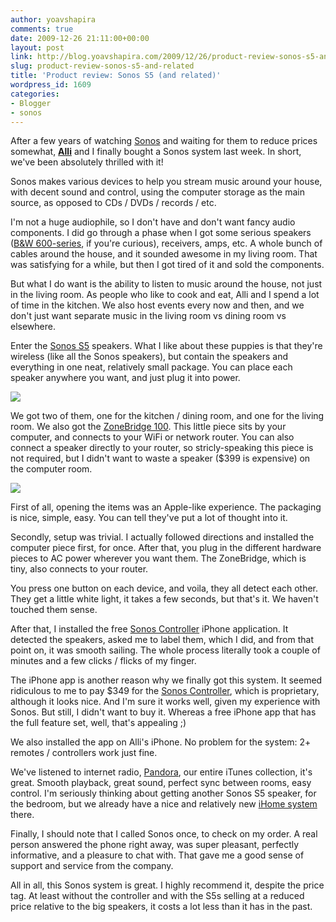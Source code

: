 ```yaml
---
author: yoavshapira
comments: true
date: 2009-12-26 21:11:00+00:00
layout: post
link: http://blog.yoavshapira.com/2009/12/26/product-review-sonos-s5-and-related/
slug: product-review-sonos-s5-and-related
title: 'Product review: Sonos S5 (and related)'
wordpress_id: 1609
categories:
- Blogger
- sonos
---
```


After a few years of watching [Sonos](http://www.sonos.com/experience/) and waiting for them to reduce prices somewhat, **[Alli](http://allisonshapira.com)** and I finally bought a Sonos system last week.  In short, we've been absolutely thrilled with it!

  


Sonos makes various devices to help you stream music around your house, with decent sound and control, using the computer storage as the main source, as opposed to CDs / DVDs / records / etc.

  


I'm not a huge audiophile, so I don't have and don't want fancy audio components.  I did go through a phase when I got some serious speakers ([B&W 600-series](http://www.bowers-wilkins.com/display.aspx?infid=2374&sc=hf), if you're curious), receivers, amps, etc.  A whole bunch of cables around the house, and it sounded awesome in my living room.  That was satisfying for a while, but then I got tired of it and sold the components.

  


But what I do want is the ability to listen to music around the house, not just in the living room.  As people who like to cook and eat, Alli and I spend a lot of time in the kitchen.  We also host events every now and then, and we don't just want separate music in the living room vs dining room vs elsewhere.

  


Enter the [Sonos S5](http://www.sonos.com/whattobuy/zoneplayers/s5/default.aspx) speakers.  What I like about these puppies is that they're wireless (like all the Sonos speakers), but contain the speakers and everything in one neat, relatively small package.  You can place each speaker anywhere you want, and just plug it into power.

  


[![](http://www.sonos.com/assets/0/84/376/daa2b89a-10f9-4538-ad19-69ef48e60473.jpg)](http://www.sonos.com/assets/0/84/376/daa2b89a-10f9-4538-ad19-69ef48e60473.jpg)

  


We got two of them, one for the kitchen / dining room, and one for the living room.  We also got the [ZoneBridge 100](http://www.sonos.com/whattobuy/zonebridge/).  This little piece sits by your computer, and connects to your WiFi or network router.  You can also connect a speaker directly to your router, so stricly-speaking this piece is not required, but I didn't want to waste a speaker ($399 is expensive) on the computer room.

  


[![](http://www.sonos.com/assets/0/84/114/95a0db29-7795-4fb7-89b8-6e6f9981a2ed.jpg)](http://www.sonos.com/assets/0/84/114/95a0db29-7795-4fb7-89b8-6e6f9981a2ed.jpg)

  


First of all, opening the items was an Apple-like experience.  The packaging is nice, simple, easy.  You can tell they've put a lot of thought into it.

  


Secondly, setup was trivial.  I actually followed directions and installed the computer piece first, for once.  After that, you plug in the different hardware pieces to AC power wherever you want them.  The ZoneBridge, which is tiny, also connects to your router. 

  


You press one button on each device, and voila, they all detect each other.  They get a little white light, it takes a few seconds, but that's it.  We haven't touched them sense.

  


After that, I installed the free [Sonos Controller](http://www.sonos.com/whattobuy/controllers/iphone/default.aspx) iPhone application.  It detected the speakers, asked me to label them, which I did, and from that point on, it was smooth sailing.  The whole process literally took a couple of minutes and a few clicks / flicks of my finger.

  


The iPhone app is another reason why we finally got this system.  It seemed ridiculous to me to pay $349 for the [Sonos Controller](http://www.sonos.com/whattobuy/controllers/), which is proprietary, although it looks nice.  And I'm sure it works well, given my experience with Sonos.  But still, I didn't want to buy it.  Whereas a free iPhone app that has the full feature set, well, that's appealing ;)

  


We also installed the app on Alli's iPhone.  No problem for the system: 2+ remotes / controllers work just fine.

  


We've listened to internet radio, [Pandora](http://www.pandora.com/), our entire iTunes collection, it's great.  Smooth playback, great sound, perfect sync between rooms, easy control.  I'm seriously thinking about getting another Sonos S5 speaker, for the bedroom, but we already have a nice and relatively new [iHome system](http://yoavs.blogspot.com/2009/07/product-review-ihome-ih9-ipod-alarm.html) there.

  


Finally, I should note that I called Sonos once, to check on my order.  A real person answered the phone right away, was super pleasant, perfectly informative, and a pleasure to chat with.  That gave me a good sense of support and service from the company.

  


All in all, this Sonos system is great.  I highly recommend it, despite the price tag.  At least without the controller and with the S5s selling at a reduced price relative to the big speakers, it costs a lot less than it has in the past.

  

